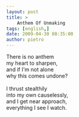 ```yaml
---
layout: post
title: >
    Anthem Of Unmaking
tags: [english,]
date: 2009-04-30 08:35:00
author: pietro
---
```

There is no anthem<br/>my heart to sharpen,<br/>and if I'm not alone<br/>why this comes undone?<br/><br/>I thrust stealthily<br/>into my own causelessly,<br/>and I get near approach,<br/>everything I see I watch.
